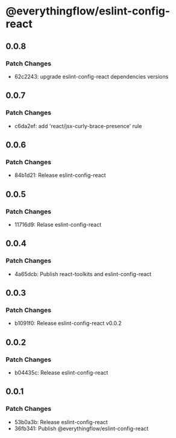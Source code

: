# @everythingflow/eslint-config-react

## 0.0.8

### Patch Changes

- 62c2243: upgrade eslint-config-react dependencies versions

## 0.0.7

### Patch Changes

- c6da2ef: add 'react/jsx-curly-brace-presence' rule

## 0.0.6

### Patch Changes

- 84b1d21: Release eslint-config-react

## 0.0.5

### Patch Changes

- 11716d9: Relase eslint-config-react

## 0.0.4

### Patch Changes

- 4a65dcb: Publish react-toolkits and eslint-config-react

## 0.0.3

### Patch Changes

- b1091f0: Release eslint-config-react v0.0.2

## 0.0.2

### Patch Changes

- b04435c: Release eslint-config-react

## 0.0.1

### Patch Changes

- 53b0a3b: Release eslint-config-react
- 36fb341: Publish @everythingflow/eslint-config-react

